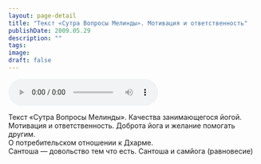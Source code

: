 ```yaml
---
layout: page-detail
title: "Текст «Сутра Вопросы Мелинды». Мотивация и ответственность"
publishDate: 2009.05.29
description: ""
tags:
image:
draft: false
---
```


<audio title="2009.05.29 - Текст «Сутра Вопросы Мелинды». Мотивация и ответственность.mp3" src="https://filer-api.advayta.org/v1.0/public/files/75376" controls=""></audio>

 Текст «Сутра Вопросы Мелинды». Качества занимающегося йогой.  
 Мотивация и ответственность. Доброта йога и желание помогать другим.  
 О потребительском отношении к Дхарме.  
 Сантоша — довольство тем что есть. Сантоша и самйога (равновесие)   

  
